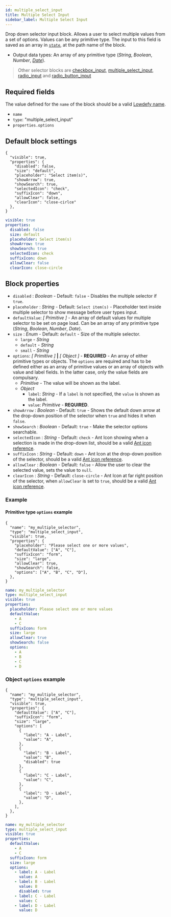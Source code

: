 ```yaml
---
id: multiple_select_input
title: Multiple Select Input
sidebar_label: Multiple Select Input
---
```


Drop down selector input block. Allows a user to select multiple values from a set of options. Values can be any primitive type.
The input to this field is saved as an array in [`state`](concepts/state.md), at the path name of the block.

- Output data types: An array of any primitive type (_String_, _Boolean_, _Number_, [_Date_](date_input.md#date-type)).

> Other selector blocks are [checkbox_input](checkbox_input.md), [multiple_select_input](multiple_select_input.md), [radio_input](radio_input.md) and [radio_button_input](radio_button_input.md)

## Required fields

The value defined for the `name` of the block should be a valid [Lowdefy name](concepts/lowdefy-file.md#names-and-ids).

- `name`
- `type`: "multiple_select_input"
- `properties.options`

## Default block settings

<!--DOCUSAURUS_CODE_TABS-->
<!--JSON-->

```json5
{
  "visible": true,
  "properties": {
    "disabled": false,
    "size": "default",
    "placeholder": "Select item(s)",
    "showArrow": true,
    "showSearch": true,
    "selectedIcon": "check",
    "suffixIcon": "down",
    "allowClear": false,
    "clearIcon": "close-cirlce"
  },
}
```

<!--YAML-->

```yaml
visible: true
properties:
  disabled: false
  size: default
  placeholder: Select item(s)
  showArrow: true
  showSearch: true
  selectedIcon: check
  suffixIcon: down
  allowClear: false
  clearIcon: close-circle
```

<!--END_DOCUSAURUS_CODE_TABS-->

## Block properties

- `disabled` : _Boolean_ - Default: `false` - Disables the multiple selector if `true`.
- `placeholder` : _String_ - Default: `Select item(s)` - Placeholder text inside multiple selector to show message before user types input.
- `defaultValue`: _[ Primitive ]_ - An array of default values for multiple selector to be set on page load. Can be an array of any primitive type (_String_, _Boolean_, _Number_, _Date_).
- `size` : _Enum_ - Default: `default` - Size of the multiple selector.
  - `large` - _String_
  - `default` - _String_
  - `small` - _String_
- `options`: _[ Primitive ]_ **|** _[ Object ]_ - **REQUIRED** - An array of either primitive types or objects. The `options` are required and has to be defined either as an array of primitive values or an array of objects with value and label fields. In the latter case, only the value fields are compulsary.
  - _Primitive_ - The value will be shown as the label.
  - _Object_
    - `label`: _String_ - If a `label` is not specified, the `value` is shown as the label.
    - `value`: _Primitive_ - **REQUIRED**.
- `showArrow` : _Boolean_ - Default: `true` - Shows the default down arrow at the drop-down position of the selector when `true` and hides it when `false`.
- `showSearch` : _Boolean_ - Default: `true` - Make the selector options searchable.
- `selectedIcon` : _String_ - Default: `check` - Ant Icon showing when a selection is made in the drop-down list, should be a valid [Ant icon reference](https://ant.design/components/icon/).
- `suffixIcon` : _String_ - Default: `down` - Ant Icon at the drop-down position of the selector, should be a valid [Ant icon reference](https://ant.design/components/icon/).
- `allowClear` : _Boolean_ - Default: `false` - Allow the user to clear the selected value, sets the value to `null`.
- `clearIcon` : _String_ - Default: `close-circle` - Ant Icon at far right position of the selector, when `allowClear` is set to `true`, should be a valid [Ant icon reference](https://ant.design/components/icon/).

### Example

#### Primitive type `options` example

<!--DOCUSAURUS_CODE_TABS-->
<!--JSON-->

```json5
{
  "name": "my_multiple_selector",
  "type": "multiple_select_input",
  "visible": true,
  "properties": {
    "placeholder": "Please select one or more values",
    "defaultValue": ["A", "C"],
    "suffixIcon": "form",
    "size": "large",
    "allowClear": true,
    "showSearch": false,
    "options": ["A", "B", "C", "D"],
  },
}
```

<!--YAML-->

```yaml
name: my_multiple_selector
type: multiple_select_input
visible: true
properties:
  placeholder: Please select one or more values
  defaultValue:
    - A
    - C
  suffixIcon: form
  size: large
  allowClear: true
  showSearch: false
  options:
    - A
    - B
    - C
    - D
```

<!--END_DOCUSAURUS_CODE_TABS-->

### Object `options` example

<!--DOCUSAURUS_CODE_TABS-->
<!--JSON-->

```json5
{
  "name": "my_multiple_selector",
  "type": "multiple_select_input",
  "visible": true,
  "properties": {
    "defaultValue": ["A", "C"],
    "suffixIcon": "form",
    "size": "large",
    "options": [
      {
        "label": "A - Label",
        "value": "A",
      },
      {
        "label": "B - Label",
        "value": "B",
        "disabled": true
      },
      {
        "label": "C - Label",
        "value": "C",
      },
      {
        "label": "D - Label",
        "value": "D",
      },
    ],
  },
}
```

<!--YAML-->

```yaml
name: my_multiple_selector
type: multiple_select_input
visible: true
properties:
  defaultValue:
    - A
    - C
  suffixIcon: form
  size: large
  options:
    - label: A - Label
      value: A
    - label: B - Label
      value: B
      disabled: true
    - label: C - Label
      value: C
    - label: D - Label
      value: D
```

<!--END_DOCUSAURUS_CODE_TABS-->
